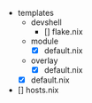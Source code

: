 - templates
    - devshell
        - [] flake.nix
    - module
        - [x] default.nix
    - overlay
        - [x] default.nix
    - [x] default.nix
- [] hosts.nix
